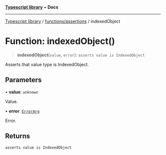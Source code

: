 [**Typescript library**](../../../index.md) • **Docs**

***

[Typescript library](../../../modules.md) / [functions/assertions](../index.md) / indexedObject

# Function: indexedObject()

> **indexedObject**(`value`, `error`): `asserts value is IndexedObject`

Asserts that value type is IndexedObject.

## Parameters

• **value**: `unknown`

Value.

• **error**: [`ErrorArg`](../type-aliases/ErrorArg.md)

Error.

## Returns

`asserts value is IndexedObject`
